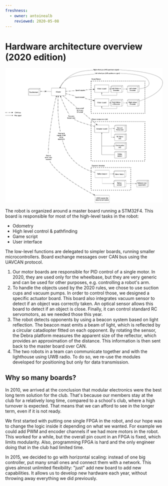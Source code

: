 ```yaml
---
freshness:
  - owner: antoinealb
    reviewed: 2020-05-08
---
```


# Hardware architecture overview (2020 edition)

![2020 hardware architecture overview](hardware2020.png)

The robot is organized around a master board running a STM32F4.
This board is responsible for most of the high-level tasks in the robot:

* Odometry
* High level control & pathfinding
* Game script
* User interface

The low-level functions are delegated to simpler boards, running smaller microcontrollers.
Board exchange messages over CAN bus using the UAVCAN protocol.

1. Our motor boards are responsible for PID control of a single motor.
    In 2020, they are used only for the wheelbase, but they are very generic and can be used for other purposes, e.g. controlling a robot's arm.
2. To handle the objects used by the 2020 rules, we chose to use suction cups and vacuum pumps.
    In order to control those, we designed a specific actuator board.
    This board also integrates vacuum sensor to detect if an object was correctly taken.
    An optical sensor allows this board to detect if an object is close.
    Finally, it can control standard RC servomotors, as we needed those this year.
3. The robot detects opponents by using a beacon system based on light reflection.
    The beacon mast emits a beam of light, which is reflected by a circular catadiopter fitted on each opponent.
    By rotating the sensor, the Debra platform measures the apparent size of the reflector, which provides an approximation of the distance.
    This information is then sent back to the master board over CAN.
4. The two robots in a team can communicate together and with the lighthouse using UWB radio.
    To do so, we re-use the modules developed for positioning but only for data transmission.

## Why so many boards?

In 2010, we arrived at the conclusion that modular electronics were the best long term solution for the club.
That's because our members stay at the club for a relatively long time, compared to a school's club, where a high turnover is expected.
That means that we can afford to see in the longer term, even if it is not ready.

We first started with putting one single FPGA in the robot, and our hope was to change the logic inside it depending on what we wanted.
For example we could add PWM and encoder channels if we had more motors in the robot.
This worked for a while, but the overall pin count in an FPGA is fixed, which limits modularity.
Also, programming FPGA is hard and the only engineer doing that in the club had limited time.

In 2015, we decided to go with horizontal scaling: instead of one big controller, put many small ones and connect them with a network.
This gives almost unlimited flexibility: "just" add new board to add new capabilities.
It allows us to develop new hardware each year, without throwing away everything we did previously.
